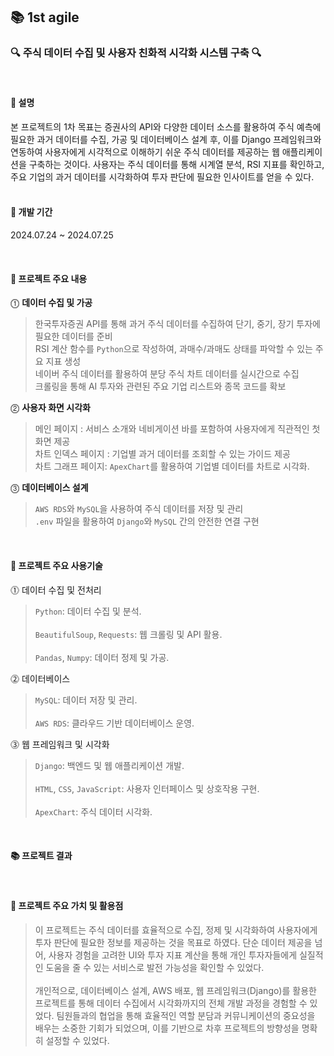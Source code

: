 ## 📚 1st agile
### 🔍 주식 데이터 수집 및 사용자 친화적 시각화 시스템 구축 🔍
<br>
<h4>📌 설명</h4> 

본 프로젝트의 1차 목표는 증권사의 API와 다양한 데이터 소스를 활용하여 주식 예측에 필요한 과거 데이터를 수집, 가공 및 데이터베이스 설계 후, 이를 Django 프레임워크와 연동하여 사용자에게 시각적으로 이해하기 쉬운 주식 데이터를 제공하는 웹 애플리케이션을 구축하는 것이다.
사용자는 주식 데이터를 통해 시계열 분석, RSI 지표를 확인하고, 주요 기업의 과거 데이터를 시각화하여 투자 판단에 필요한 인사이트를 얻을 수 있다.
<br><br>

#### 📌 개발 기간
 2024.07.24 ~ 2024.07.25 

<br>

#### 📌 프로젝트 주요 내용
⓵ **데이터 수집 및 가공**
> 한국투자증권 API를 통해 과거 주식 데이터를 수집하여 단기, 중기, 장기 투자에 필요한 데이터를 준비<br>
> RSI 계산 함수를 `Python`으로 작성하여, 과매수/과매도 상태를 파악할 수 있는 주요 지표 생성<br>
> 네이버 주식 데이터를 활용하여 분당 주식 차트 데이터를 실시간으로 수집<br>
> 크롤링을 통해 AI 투자와 관련된 주요 기업 리스트와 종목 코드를 확보

⓶ **사용자 화면 시각화**
> 메인 페이지 : 서비스 소개와 네비게이션 바를 포함하여 사용자에게 직관적인 첫 화면 제공<br>
> 차트 인덱스 페이지 : 기업별 과거 데이터를 조회할 수 있는 가이드 제공<br>
> 차트 그래프 페이지: `ApexChart`를 활용하여 기업별 데이터를 차트로 시각화.

⓷ **데이터베이스 설계** 
> `AWS RDS`와 `MySQL`을 사용하여 주식 데이터를 저장 및 관리<br>
> `.env` 파일을 활용하여 `Django`와 `MySQL` 간의 안전한 연결 구현<br>
> 
<br>

#### 📌 프로젝트 주요 사용기술
⓵ 데이터 수집 및 전처리  
> `Python`: 데이터 수집 및 분석.<br><br>
> `BeautifulSoup`, `Requests`: 웹 크롤링 및 API 활용.<br><br>
> `Pandas`, `Numpy`: 데이터 정제 및 가공.  

⓶ 데이터베이스  
> `MySQL`: 데이터 저장 및 관리.<br><br>
> `AWS RDS`: 클라우드 기반 데이터베이스 운영.<br>  

⓷ 웹 프레임워크 및 시각화  
> `Django`: 백엔드 및 웹 애플리케이션 개발.<br>  
> `HTML`, `CSS`, `JavaScript`: 사용자 인터페이스 및 상호작용 구현.<br>  
> `ApexChart`: 주식 데이터 시각화.<br>  

<br>   

#### 📚 프로젝트 결과


<br>

#### 🎯 프로젝트 주요 가치 및 활용점
> 이 프로젝트는 주식 데이터를 효율적으로 수집, 정제 및 시각화하여 사용자에게 투자 판단에 필요한 정보를 제공하는 것을 목표로 하였다.
단순 데이터 제공을 넘어, 사용자 경험을 고려한 UI와 투자 지표 계산을 통해 개인 투자자들에게 실질적인 도움을 줄 수 있는 서비스로 발전 가능성을 확인할 수 있었다.<br><br>
> 개인적으로, 데이터베이스 설계, AWS 배포, 웹 프레임워크(Django)를 활용한 프로젝트를 통해 데이터 수집에서 시각화까지의 전체 개발 과정을 경험할 수 있었다.
팀원들과의 협업을 통해 효율적인 역할 분담과 커뮤니케이션의 중요성을 배우는 소중한 기회가 되었으며, 이를 기반으로 차후 프로젝트의 방향성을 명확히 설정할 수 있었다.

<br><br>

